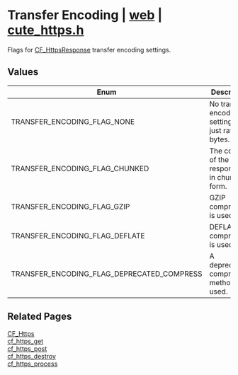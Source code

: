 # Transfer Encoding | [web](https://github.com/RandyGaul/cute_framework/blob/master/docs/web_readme.md) | [cute_https.h](https://github.com/RandyGaul/cute_framework/blob/master/include/cute_https.h)

Flags for [CF_HttpsResponse](https://github.com/RandyGaul/cute_framework/blob/master/docs/web/cf_httpsresponse.md) transfer encoding settings.

## Values

Enum | Description
--- | ---
TRANSFER_ENCODING_FLAG_NONE | No transfer encoding settings -- just raw bytes.
TRANSFER_ENCODING_FLAG_CHUNKED | The content of the response is in chunked form.
TRANSFER_ENCODING_FLAG_GZIP | GZIP compression is used.
TRANSFER_ENCODING_FLAG_DEFLATE | DEFLATE compression is used.
TRANSFER_ENCODING_FLAG_DEPRECATED_COMPRESS | A deprecated compression method was used.

## Related Pages

[CF_Https](https://github.com/RandyGaul/cute_framework/blob/master/docs/web/cf_https.md)  
[cf_https_get](https://github.com/RandyGaul/cute_framework/blob/master/docs/web/cf_https_get.md)  
[cf_https_post](https://github.com/RandyGaul/cute_framework/blob/master/docs/web/cf_https_post.md)  
[cf_https_destroy](https://github.com/RandyGaul/cute_framework/blob/master/docs/web/cf_https_destroy.md)  
[cf_https_process](https://github.com/RandyGaul/cute_framework/blob/master/docs/web/cf_https_process.md)  
